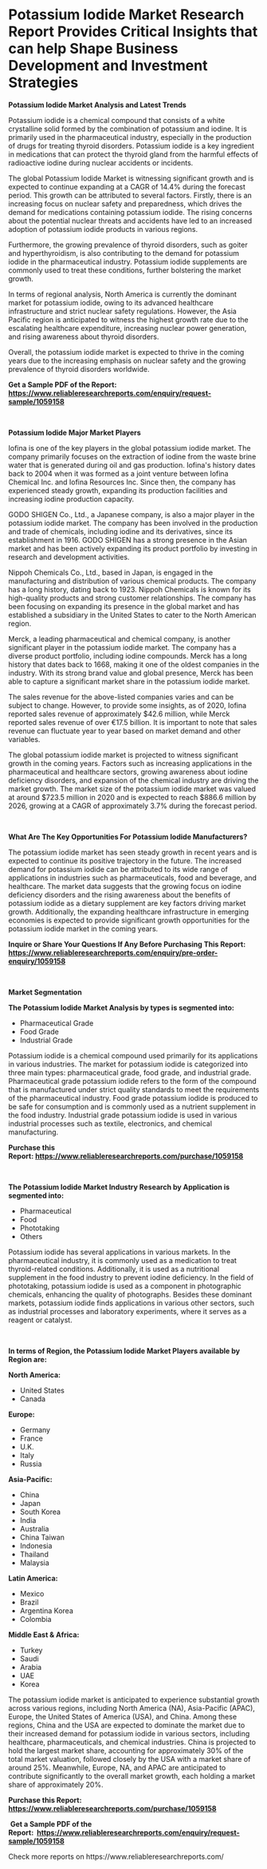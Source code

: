 <p><h1>Potassium Iodide Market Research Report Provides Critical Insights that can help Shape Business Development and Investment Strategies</h1></p><p><strong>Potassium Iodide Market Analysis and Latest Trends</strong></p>
<p><p>Potassium iodide is a chemical compound that consists of a white crystalline solid formed by the combination of potassium and iodine. It is primarily used in the pharmaceutical industry, especially in the production of drugs for treating thyroid disorders. Potassium iodide is a key ingredient in medications that can protect the thyroid gland from the harmful effects of radioactive iodine during nuclear accidents or incidents.</p><p>The global Potassium Iodide Market is witnessing significant growth and is expected to continue expanding at a CAGR of 14.4% during the forecast period. This growth can be attributed to several factors. Firstly, there is an increasing focus on nuclear safety and preparedness, which drives the demand for medications containing potassium iodide. The rising concerns about the potential nuclear threats and accidents have led to an increased adoption of potassium iodide products in various regions.</p><p>Furthermore, the growing prevalence of thyroid disorders, such as goiter and hyperthyroidism, is also contributing to the demand for potassium iodide in the pharmaceutical industry. Potassium iodide supplements are commonly used to treat these conditions, further bolstering the market growth.</p><p>In terms of regional analysis, North America is currently the dominant market for potassium iodide, owing to its advanced healthcare infrastructure and strict nuclear safety regulations. However, the Asia Pacific region is anticipated to witness the highest growth rate due to the escalating healthcare expenditure, increasing nuclear power generation, and rising awareness about thyroid disorders.</p><p>Overall, the potassium iodide market is expected to thrive in the coming years due to the increasing emphasis on nuclear safety and the growing prevalence of thyroid disorders worldwide.</p></p>
<p><strong>Get a Sample PDF of the Report:&nbsp; <a href="https://www.reliableresearchreports.com/enquiry/request-sample/1059158">https://www.reliableresearchreports.com/enquiry/request-sample/1059158</a></strong></p>
<p>&nbsp;</p>
<p><strong>Potassium Iodide Major Market Players</strong></p>
<p><p>Iofina is one of the key players in the global potassium iodide market. The company primarily focuses on the extraction of iodine from the waste brine water that is generated during oil and gas production. Iofina's history dates back to 2004 when it was formed as a joint venture between Iofina Chemical Inc. and Iofina Resources Inc. Since then, the company has experienced steady growth, expanding its production facilities and increasing iodine production capacity. </p><p>GODO SHIGEN Co., Ltd., a Japanese company, is also a major player in the potassium iodide market. The company has been involved in the production and trade of chemicals, including iodine and its derivatives, since its establishment in 1916. GODO SHIGEN has a strong presence in the Asian market and has been actively expanding its product portfolio by investing in research and development activities.</p><p>Nippoh Chemicals Co., Ltd., based in Japan, is engaged in the manufacturing and distribution of various chemical products. The company has a long history, dating back to 1923. Nippoh Chemicals is known for its high-quality products and strong customer relationships. The company has been focusing on expanding its presence in the global market and has established a subsidiary in the United States to cater to the North American region.</p><p>Merck, a leading pharmaceutical and chemical company, is another significant player in the potassium iodide market. The company has a diverse product portfolio, including iodine compounds. Merck has a long history that dates back to 1668, making it one of the oldest companies in the industry. With its strong brand value and global presence, Merck has been able to capture a significant market share in the potassium iodide market.</p><p>The sales revenue for the above-listed companies varies and can be subject to change. However, to provide some insights, as of 2020, Iofina reported sales revenue of approximately $42.6 million, while Merck reported sales revenue of over €17.5 billion. It is important to note that sales revenue can fluctuate year to year based on market demand and other variables.</p><p>The global potassium iodide market is projected to witness significant growth in the coming years. Factors such as increasing applications in the pharmaceutical and healthcare sectors, growing awareness about iodine deficiency disorders, and expansion of the chemical industry are driving the market growth. The market size of the potassium iodide market was valued at around $723.5 million in 2020 and is expected to reach $886.6 million by 2026, growing at a CAGR of approximately 3.7% during the forecast period.</p></p>
<p>&nbsp;</p>
<p><strong>What Are The Key Opportunities For Potassium Iodide Manufacturers?</strong></p>
<p><p>The potassium iodide market has seen steady growth in recent years and is expected to continue its positive trajectory in the future. The increased demand for potassium iodide can be attributed to its wide range of applications in industries such as pharmaceuticals, food and beverage, and healthcare. The market data suggests that the growing focus on iodine deficiency disorders and the rising awareness about the benefits of potassium iodide as a dietary supplement are key factors driving market growth. Additionally, the expanding healthcare infrastructure in emerging economies is expected to provide significant growth opportunities for the potassium iodide market in the coming years.</p></p>
<p><strong>Inquire or Share Your Questions If Any Before Purchasing This Report: <a href="https://www.reliableresearchreports.com/enquiry/pre-order-enquiry/1059158">https://www.reliableresearchreports.com/enquiry/pre-order-enquiry/1059158</a></strong></p>
<p>&nbsp;</p>
<p><strong>Market Segmentation</strong></p>
<p><strong>The Potassium Iodide Market Analysis by types is segmented into:</strong></p>
<p><ul><li>Pharmaceutical Grade</li><li>Food Grade</li><li>Industrial Grade</li></ul></p>
<p><p>Potassium iodide is a chemical compound used primarily for its applications in various industries. The market for potassium iodide is categorized into three main types: pharmaceutical grade, food grade, and industrial grade. Pharmaceutical grade potassium iodide refers to the form of the compound that is manufactured under strict quality standards to meet the requirements of the pharmaceutical industry. Food grade potassium iodide is produced to be safe for consumption and is commonly used as a nutrient supplement in the food industry. Industrial grade potassium iodide is used in various industrial processes such as textile, electronics, and chemical manufacturing.</p></p>
<p><strong>Purchase this Report:&nbsp;<a href="https://www.reliableresearchreports.com/purchase/1059158">https://www.reliableresearchreports.com/purchase/1059158</a></strong></p>
<p>&nbsp;</p>
<p><strong>The Potassium Iodide Market Industry Research by Application is segmented into:</strong></p>
<p><ul><li>Pharmaceutical</li><li>Food</li><li>Phototaking</li><li>Others</li></ul></p>
<p><p>Potassium iodide has several applications in various markets. In the pharmaceutical industry, it is commonly used as a medication to treat thyroid-related conditions. Additionally, it is used as a nutritional supplement in the food industry to prevent iodine deficiency. In the field of phototaking, potassium iodide is used as a component in photographic chemicals, enhancing the quality of photographs. Besides these dominant markets, potassium iodide finds applications in various other sectors, such as industrial processes and laboratory experiments, where it serves as a reagent or catalyst.</p></p>
<p>&nbsp;</p>
<p><strong>In terms of Region, the Potassium Iodide Market Players available by Region are:</strong></p>
<p>
    <p> <strong> North America: </strong>
        <ul>
            <li>United States</li>
            <li>Canada</li>
        </ul>
        </p> 
    <p> <strong> Europe: </strong>
        <ul>
            <li>Germany</li>
            <li>France</li>
            <li>U.K.</li>
            <li>Italy</li>
            <li>Russia</li>
        </ul>
        </p> 
    <p> <strong> Asia-Pacific: </strong>
        <ul>
            <li>China</li>
            <li>Japan</li>
            <li>South Korea</li>
            <li>India</li>
            <li>Australia</li>
            <li>China Taiwan</li>
            <li>Indonesia</li>
            <li>Thailand</li>
            <li>Malaysia</li>
        </ul>
        </p> 
    <p> <strong> Latin America: </strong>
        <ul>
            <li>Mexico</li>
            <li>Brazil</li>
            <li>Argentina Korea</li>
            <li>Colombia</li>
        </ul>
        </p> 
    <p> <strong> Middle East & Africa: </strong>
        <ul>
            <li>Turkey</li>
            <li>Saudi</li>
            <li>Arabia</li>
            <li>UAE</li>
            <li>Korea</li>
        </ul>
    </p>
    </p>
<p><p>The potassium iodide market is anticipated to experience substantial growth across various regions, including North America (NA), Asia-Pacific (APAC), Europe, the United States of America (USA), and China. Among these regions, China and the USA are expected to dominate the market due to their increased demand for potassium iodide in various sectors, including healthcare, pharmaceuticals, and chemical industries. China is projected to hold the largest market share, accounting for approximately 30% of the total market valuation, followed closely by the USA with a market share of around 25%. Meanwhile, Europe, NA, and APAC are anticipated to contribute significantly to the overall market growth, each holding a market share of approximately 20%.</p></p>
<p><strong>Purchase this Report: <a href="https://www.reliableresearchreports.com/purchase/1059158">https://www.reliableresearchreports.com/purchase/1059158</a></strong></p>
<p>&nbsp;<strong>Get a Sample PDF of the Report:&nbsp;&nbsp;<a href="https://www.reliableresearchreports.com/enquiry/request-sample/1059158">https://www.reliableresearchreports.com/enquiry/request-sample/1059158</a></strong></p>
<p><strong></strong></p>
<p>Check more reports on https://www.reliableresearchreports.com/</p>